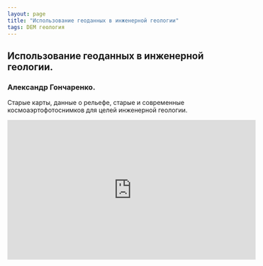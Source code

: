 ```yaml
---
layout: page
title: "Использование геоданных в инженерной геологии"
tags: DEM геология
---
```


## Использование геоданных в инженерной геологии. 
### Александр Гончаренко.
Старые карты, данные о рельефе, старые и современные космоаэртофотоснимков для целей инженерной геологии.

<iframe width="560" height="315" src="https://www.youtube.com/embed/_a5fo2v_UO8" frameborder="0" allow="accelerometer; autoplay; encrypted-media; gyroscope; picture-in-picture" allowfullscreen></iframe>

